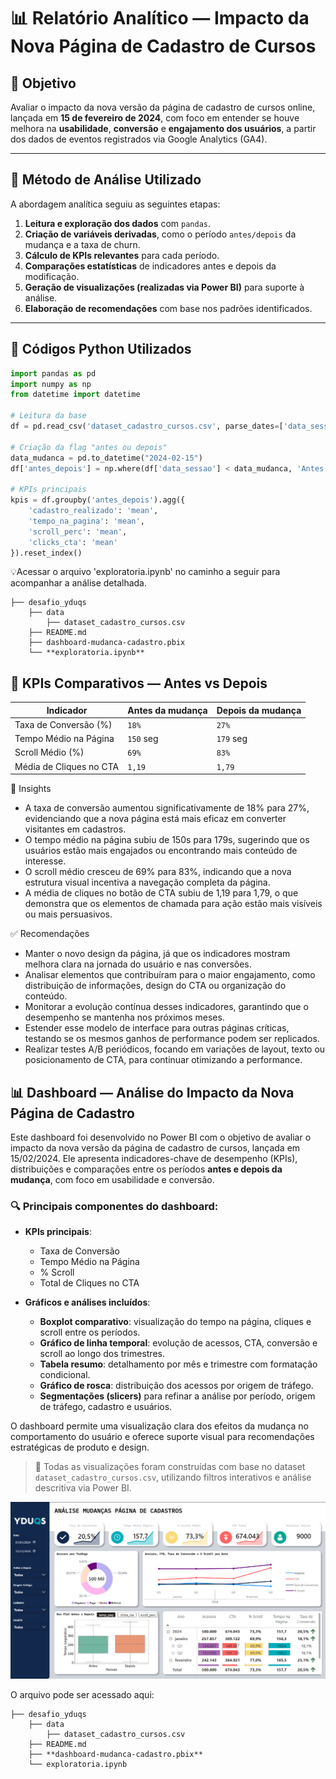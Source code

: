 # 📊 Relatório Analítico — Impacto da Nova Página de Cadastro de Cursos

## 🎯 Objetivo

Avaliar o impacto da nova versão da página de cadastro de cursos online, lançada em **15 de fevereiro de 2024**, com foco em entender se houve melhora na **usabilidade**, **conversão** e **engajamento dos usuários**, a partir dos dados de eventos registrados via Google Analytics (GA4).

---

## 🧪 Método de Análise Utilizado

A abordagem analítica seguiu as seguintes etapas:

1. **Leitura e exploração dos dados** com `pandas`.
2. **Criação de variáveis derivadas**, como o período `antes/depois` da mudança e a taxa de churn.
3. **Cálculo de KPIs relevantes** para cada período.
4. **Comparações estatísticas** de indicadores antes e depois da modificação.
5. **Geração de visualizações (realizadas via Power BI)** para suporte à análise.
6. **Elaboração de recomendações** com base nos padrões identificados.

---

## 🧮 Códigos Python Utilizados

```python
import pandas as pd
import numpy as np
from datetime import datetime

# Leitura da base
df = pd.read_csv('dataset_cadastro_cursos.csv', parse_dates=['data_sessao'])

# Criação da flag "antes ou depois"
data_mudanca = pd.to_datetime("2024-02-15")
df['antes_depois'] = np.where(df['data_sessao'] < data_mudanca, 'Antes', 'Depois')

# KPIs principais
kpis = df.groupby('antes_depois').agg({
    'cadastro_realizado': 'mean',
    'tempo_na_pagina': 'mean',
    'scroll_perc': 'mean',
    'clicks_cta': 'mean'
}).reset_index()
```
💡Acessar o arquivo 'exploratoria.ipynb' no caminho a seguir para acompanhar a análise detalhada.
```
├── desafio_yduqs
    ├── data
        ├── dataset_cadastro_cursos.csv
    ├── README.md
    ├── dashboard-mudanca-cadastro.pbix
    └── **exploratoria.ipynb**
```


## 📌 KPIs Comparativos — Antes vs Depois

| Indicador               | Antes da mudança | Depois da mudança |
| ----------------------- | ---------------- | ----------------- |
| Taxa de Conversão (%)   | `18%`            | `27%`             |
| Tempo Médio na Página   | `150` seg        | `179` seg         |
| Scroll Médio (%)        | `69%`            | `83%`             |
| Média de Cliques no CTA | `1,19`           | `1,79`            |

🔎 Insights
- A taxa de conversão aumentou significativamente de 18% para 27%, evidenciando que a nova página está mais eficaz em converter visitantes em cadastros.
- O tempo médio na página subiu de 150s para 179s, sugerindo que os usuários estão mais engajados ou encontrando mais conteúdo de interesse.
- O scroll médio cresceu de 69% para 83%, indicando que a nova estrutura visual incentiva a navegação completa da página.
- A média de cliques no botão de CTA subiu de 1,19 para 1,79, o que demonstra que os elementos de chamada para ação estão mais visíveis ou mais persuasivos.

✅ Recomendações
- Manter o novo design da página, já que os indicadores mostram melhora clara na jornada do usuário e nas conversões.
- Analisar elementos que contribuíram para o maior engajamento, como distribuição de informações, design do CTA ou organização do conteúdo.
- Monitorar a evolução contínua desses indicadores, garantindo que o desempenho se mantenha nos próximos meses.
- Estender esse modelo de interface para outras páginas críticas, testando se os mesmos ganhos de performance podem ser replicados.
- Realizar testes A/B periódicos, focando em variações de layout, texto ou posicionamento de CTA, para continuar otimizando a performance.

## 📊 Dashboard — Análise do Impacto da Nova Página de Cadastro

Este dashboard foi desenvolvido no Power BI com o objetivo de avaliar o impacto da nova versão da página de cadastro de cursos, lançada em 15/02/2024. Ele apresenta indicadores-chave de desempenho (KPIs), distribuições e comparações entre os períodos **antes e depois da mudança**, com foco em usabilidade e conversão.

### 🔍 Principais componentes do dashboard:

- **KPIs principais**: 
  - Taxa de Conversão
  - Tempo Médio na Página
  - % Scroll
  - Total de Cliques no CTA

- **Gráficos e análises incluídos**:
  - **Boxplot comparativo**: visualização do tempo na página, cliques e scroll entre os períodos.
  - **Gráfico de linha temporal**: evolução de acessos, CTA, conversão e scroll ao longo dos trimestres.
  - **Tabela resumo**: detalhamento por mês e trimestre com formatação condicional.
  - **Gráfico de rosca**: distribuição dos acessos por origem de tráfego.
  - **Segmentações (slicers)** para refinar a análise por período, origem de tráfego, cadastro e usuários.

O dashboard permite uma visualização clara dos efeitos da mudança no comportamento do usuário e oferece suporte visual para recomendações estratégicas de produto e design.

> 🔧 Todas as visualizações foram construídas com base no dataset `dataset_cadastro_cursos.csv`, utilizando filtros interativos e análise descritiva via Power BI.

![alt text](image.png)

O arquivo pode ser acessado aqui:

```
├── desafio_yduqs
    ├── data
        ├── dataset_cadastro_cursos.csv
    ├── README.md
    ├── **dashboard-mudanca-cadastro.pbix**
    └── exploratoria.ipynb
```